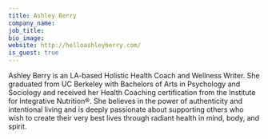 ```yaml
---
title: Ashley Berry
company_name:
job_title:
bio_image:
website: http://helloashleyberry.com/
is_guest: true
---
```


Ashley Berry is an LA-based Holistic Health Coach and Wellness Writer. She graduated from UC Berkeley with Bachelors of Arts in Psychology and Sociology and received her Health Coaching certification from the Institute for Integrative Nutrition®. She believes in the power of authenticity and intentional living and is deeply passionate about supporting others who wish to create their very best lives through radiant health in mind, body, and spirit.
